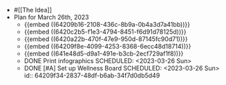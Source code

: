 - #[[The Idea]]
- Plan for March 26th,  2023
	- {{embed ((64209b16-2108-436c-8b9a-0b4a3d7a41bb))}}
	- {{embed ((6420c2b5-f1e3-4794-8451-f6d91d78125d))}}
	- {{embed ((6420a22b-470f-47e9-950d-87145fc90d71))}}
	- {{embed ((64209f8e-4099-4253-8368-6ecc48d18714))}}
	- {{embed ((641e48d5-d9a1-491e-b3cb-2ecf729af1f8))}}
	- DONE Print infographics
	  SCHEDULED: <2023-03-26 Sun>
	- DONE [#A] Set up Wellness Board
	  SCHEDULED: <2023-03-26 Sun>
	  id:: 64209f34-2837-48df-b6ab-34f7d0db5d49
